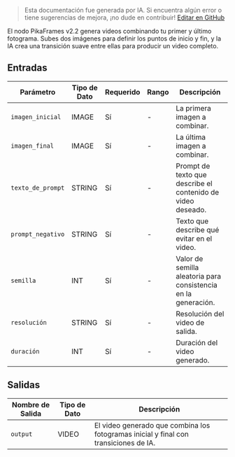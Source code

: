 > Esta documentación fue generada por IA. Si encuentra algún error o tiene sugerencias de mejora, ¡no dude en contribuir! [Editar en GitHub](https://github.com/Comfy-Org/embedded-docs/blob/main/comfyui_embedded_docs/docs/PikaStartEndFrameNode2_2/es.md)

El nodo PikaFrames v2.2 genera videos combinando tu primer y último fotograma. Subes dos imágenes para definir los puntos de inicio y fin, y la IA crea una transición suave entre ellas para producir un video completo.

## Entradas

| Parámetro | Tipo de Dato | Requerido | Rango | Descripción |
|-----------|-----------|----------|-------|-------------|
| `imagen_inicial` | IMAGE | Sí | - | La primera imagen a combinar. |
| `imagen_final` | IMAGE | Sí | - | La última imagen a combinar. |
| `texto_de_prompt` | STRING | Sí | - | Prompt de texto que describe el contenido de video deseado. |
| `prompt_negativo` | STRING | Sí | - | Texto que describe qué evitar en el video. |
| `semilla` | INT | Sí | - | Valor de semilla aleatoria para consistencia en la generación. |
| `resolución` | STRING | Sí | - | Resolución del video de salida. |
| `duración` | INT | Sí | - | Duración del video generado. |

## Salidas

| Nombre de Salida | Tipo de Dato | Descripción |
|-------------|-----------|-------------|
| `output` | VIDEO | El video generado que combina los fotogramas inicial y final con transiciones de IA. |
